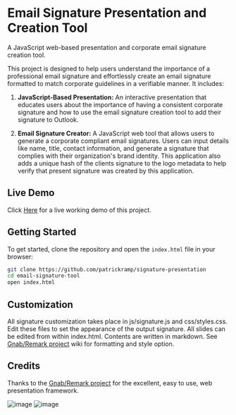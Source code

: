 # Email Signature Presentation and Creation Tool

A JavaScript web-based presentation and corporate email signature creation tool.<br>

This project is designed to help users understand the importance of a professional email signature and effortlessly create an email signature formatted to match corporate guidelines in a verifiable manner. It includes:

1. **JavaScript-Based Presentation:** An interactive presentation that educates users about the importance of having a consistent corporate signature and  how to use the email signature creation tool to add their signature to Outlook. 

2. **Email Signature Creator:** A JavaScript web tool that allows users to generate a corporate compliant email signatures. Users can input details like name, title, contact information, and generate a signature that complies with their organization's brand identity. This application also adds a unique hash of the clients signature to the logo metadata to help verify that present signature was created by this application.

## Live Demo

Click [Here](https://app.megabit.rodeo) for a live working demo of this project. 

## Getting Started

To get started, clone the repository and open the `index.html` file in your browser:

```bash
git clone https://github.com/patrickramp/signature-presentation
cd email-signature-tool
open index.html
```

## Customization

All signature customization takes place in js/signature.js and css/styles.css. Edit these files to set the appearance of the output signature. All slides can be edited from within index.html. Contents are written in markdown. See [Gnab/Remark project](https://github.com/gnab/remark) wiki for formatting and style option.      

## Credits 

Thanks to the [Gnab/Remark project](https://github.com/gnab/remark) for the excellent, easy to use, web presentation framework.    


![image](https://github.com/user-attachments/assets/ed6d9b1c-b4dd-4dcd-83e1-3994880ee531)
![image](https://github.com/user-attachments/assets/31bfbb6f-4ada-439a-8977-decd93dea450)
